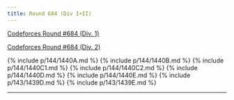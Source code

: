 ```yaml
---
title: Round 684 (Div I+II)
---
```


[Codeforces Round #684 (Div. 1)](https://codeforces.com/contest/1439)

[Codeforces Round #684 (Div. 2)](https://codeforces.com/contest/1440)

{% include p/144/1440A.md %}
{% include p/144/1440B.md %}
{% include p/144/1440C1.md %}
{% include p/144/1440C2.md %}
{% include p/144/1440D.md %}
{% include p/144/1440E.md %}
{% include p/143/1439D.md %}
{% include p/143/1439E.md %}

* * *

<object data='notes/R-684.pdf' width='1000' height='1000' type='application/pdf'/>

